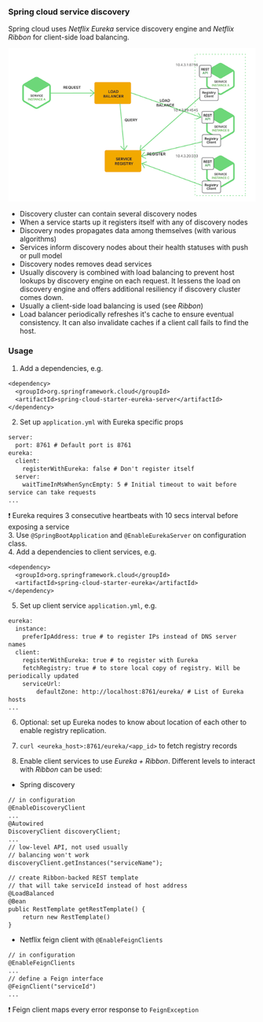 ### Spring cloud service discovery

Spring cloud uses *Netflix Eureka* service discovery engine and *Netflix Ribbon* for client-side load balancing.

![example_schema](spring-cloud-files/discovery.png)

- Discovery cluster can contain several discovery nodes
- When a service starts up it registers itself with any of discovery nodes
- Discovery nodes propagates data among themselves (with various algorithms)
- Services inform discovery nodes about their health statuses with push or pull model
- Discovery nodes removes dead services
- Usually discovery is combined with load balancing to prevent host lookups by discovery engine on each request. It lessens the load on discovery engine and offers additional resiliency if discovery cluster comes down.
- Usually a client-side load balancing is used (see *Ribbon*)
- Load balancer periodically refreshes it's cache to ensure eventual consistency. It can also invalidate caches if a client call fails to find the host.

### Usage
1. Add a dependencies, e.g.
```
<dependency>
  <groupId>org.springframework.cloud</groupId>
  <artifactId>spring-cloud-starter-eureka-server</artifactId>
</dependency>
```
2. Set up `application.yml` with Eureka specific props
```
server:
  port: 8761 # Default port is 8761
eureka:
  client:
    registerWithEureka: false # Don't register itself
  server:
    waitTimeInMsWhenSyncEmpty: 5 # Initial timeout to wait before service can take requests
...
```
:exclamation: Eureka requires 3 consecutive heartbeats with 10 secs interval before exposing a service\
3. Use `@SpringBootApplication` and `@EnableEurekaServer` on configuration class.\
4. Add a dependencies to client services, e.g.
```
<dependency>
  <groupId>org.springframework.cloud</groupId>
  <artifactId>spring-cloud-starter-eureka</artifactId>
</dependency>
```
5. Set up client service `application.yml`, e.g.
```
eureka:
  instance:
    preferIpAddress: true # to register IPs instead of DNS server names
  client:
    registerWithEureka: true # to register with Eureka
    fetchRegistry: true # to store local copy of registry. Will be periodically updated
    serviceUrl:
        defaultZone: http://localhost:8761/eureka/ # List of Eureka hosts
...
```
6. Optional: set up Eureka nodes to know about location of each other to enable registry replication.

7. `curl <eureka_host>:8761/eureka/<app_id>` to fetch registry records

8. Enable client services to use *Eureka + Ribbon*. 
Different levels to interact with *Ribbon* can be used:
- Spring discovery
```
// in configuration
@EnableDiscoveryClient
...
@Autowired
DiscoveryClient discoveryClient;
...
// low-level API, not used usually
// balancing won't work
discoveryClient.getInstances("serviceName"); 
```
```
// create Ribbon-backed REST template
// that will take serviceId instead of host address
@LoadBalanced
@Bean
public RestTemplate getRestTemplate() {
    return new RestTemplate()
}
```
- Netflix feign client with `@EnableFeignClients`
```
// in configuration
@EnableFeignClients
...
// define a Feign interface
@FeignClient("serviceId")
...
```
:exclamation: Feign client maps every error response to `FeignException`


